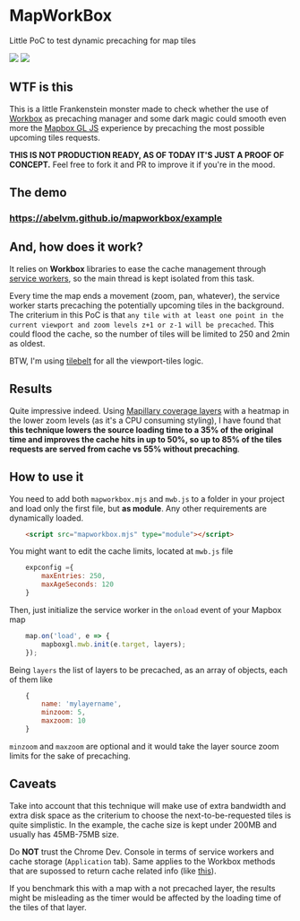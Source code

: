 # MapWorkBox
Little PoC to test dynamic precaching for map tiles

![](https://raw.githubusercontent.com/mapbox/mapbox-gl-js-docs/publisher-production/docs/pages/assets/logo.png)
![](https://user-images.githubusercontent.com/110953/28352645-7a8a66d8-6c0c-11e7-83af-752609e7e072.png)

## WTF is this

This is a little Frankenstein monster made to check whether the use of [Workbox](https://github.com/googlechrome/workbox) as precaching manager and some dark magic could smooth even more the [Mapbox GL JS](https://github.com/mapbox/mapbox-gl-js) experience by precaching the most possible upcoming tiles requests.

**THIS IS NOT PRODUCTION READY, AS OF TODAY IT'S JUST A PROOF OF CONCEPT.** Feel free to fork it and PR to improve it if you're in the mood.

## The demo

### https://abelvm.github.io/mapworkbox/example

## And, how does it work?

It relies on **Workbox** libraries to ease the cache management through [service workers](https://developer.mozilla.org/en-US/docs/Web/API/Service_Worker_API), so the main thread is kept isolated from this task.

Every time the map ends a movement (zoom, pan, whatever), the service worker starts precaching the potentially upcoming tiles in the background. The criterium in this PoC is that `any tile with at least one point in the current viewport and zoom levels z+1 or z-1 will be precached`. This could flood the cache, so the number of tiles will be limited to 250 and 2min as oldest.

BTW, I'm using [tilebelt](https://github.com/mapbox/tilebelt) for all the viewport-tiles logic.

## Results

Quite impressive indeed. Using [Mapillary coverage layers](https://www.mapillary.com/developer/tiles-documentation) with a heatmap in the lower zoom levels (as it's a CPU consuming styling), I have found that **this technique lowers the source loading time to a 35% of the original time and improves the cache hits in up to 50%, so up to 85% of the tiles requests are served from cache vs 55% without precaching**.

## How to use it

You need to add both `mapworkbox.mjs` and `mwb.js` to a folder in your project and load only the first file, but **as module**. Any other requirements are dynamically loaded.

```html
    <script src="mapworkbox.mjs" type="module"></script>
```

You might want to edit the cache limits, located at `mwb.js` file


```javascript
    expconfig ={
        maxEntries: 250,
        maxAgeSeconds: 120
    }
```

Then, just initialize the service worker in the `onload` event of your Mapbox map

```javascript
    map.on('load', e => {
        mapboxgl.mwb.init(e.target, layers);
    });
```

Being `layers` the list of layers to be precached, as an array of objects, each of them like

```javascript
    {
        name: 'mylayername',
        minzoom: 5,
        maxzoom: 10
    }
```

`minzoom` and `maxzoom` are optional and it would take the layer source zoom limits for the sake of precaching.

## Caveats

Take into account that this technique will make use of extra bandwidth and extra disk space as the criterium to choose the next-to-be-requested tiles is quite simplistic. In the example, the cache size is kept under 200MB and usually has 45MB-75MB size.

Do **NOT** trust the Chrome Dev. Console in terms of service workers and cache storage (`Application` tab). Same applies to the Workbox methods that are supossed to return cache related info (like [this](https://developers.google.com/web/tools/workbox/reference-docs/latest/module-workbox-precaching.PrecacheController#getCachedURLs)).

If you benchmark this with a map with a not precached layer, the results might be misleading as the timer would be affected by the loading time of the tiles of that layer.
